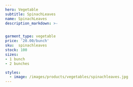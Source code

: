 ```yaml
---
hero: Vegetable
subtitle: SpinachLeaves
name: SpinachLeaves
description_markdown: >-


garment_type: vegetable
price: '20.00/bunch'
sku:  spinachleaves
stock: 100
sizes:
- 1 bunch
- 2 bunches

styles:
  - image: /images/products/vegetables/spinachleaves.jpg
---
```

